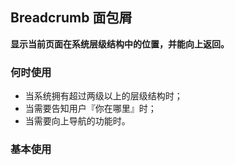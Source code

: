 ## Breadcrumb 面包屑

**显示当前页面在系统层级结构中的位置，并能向上返回。**

### 何时使用

- 当系统拥有超过两级以上的层级结构时；
- 当需要告知用户『你在哪里』时；
- 当需要向上导航的功能时。

### 基本使用

<code src="./../../demo/Breadcrumb/normal-usage.demo.tsx" />
